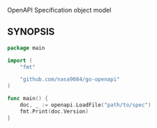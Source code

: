OpenAPI Specification object model

## SYNOPSIS

``` go
package main

import (
    "fmt"

    "github.com/nasa9084/go-openapi"
)

func main() {
    doc, _ := openapi.LoadFile("path/to/spec")
    fmt.Print(doc.Version)
}
```
